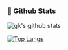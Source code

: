 ### 🙋 Github Stats

![gk's github stats](https://github-readme-stats.vercel.app/api?username=shinhwagk&show_icons=true&theme=dracula)



[![Top Langs](https://github-readme-stats.vercel.app/api/top-langs/?username=shinhwagk&hide=html,PLSQL)](https://github.com/anuraghazra/github-readme-stats)
